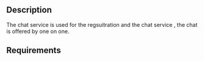 ## Description 

The chat service is used for the regsuitration and the chat service , the chat is offered by one on one.

## Requirements 

```bash


```